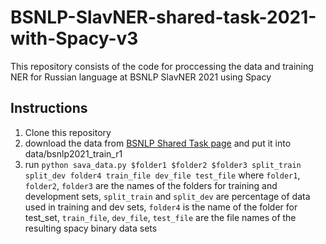 # BSNLP-SlavNER-shared-task-2021-with-Spacy-v3
This repository consists of the code for proccessing the data and training NER for Russian language at BSNLP SlavNER 2021 using Spacy

## Instructions
1. Clone this repository
2. download the data from [BSNLP Shared Task page](http://bsnlp.cs.helsinki.fi/shared-task.html) and put it into data/bsnlp2021_train_r1
3. run `python sava_data.py $folder1 $folder2 $folder3 split_train split_dev folder4 train_file dev_file test_file`  where `folder1`, `folder2`, `folder3` are the names of the folders for training and development sets, `split_train` and `split_dev` are percentage of data used in training and dev sets, `folder4` is the name of the folder for test_set, `train_file`, `dev_file`, `test_file` are the file names of the resulting spacy binary data sets


